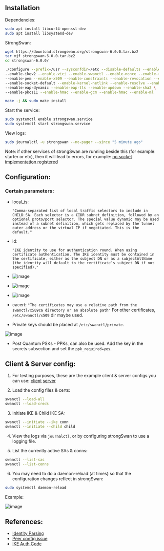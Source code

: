 ## Installation

Dependencies:
```sh
sudo apt install libcurl4-openssl-dev
sudo apt install libsystemd-dev
```
StrongSwan:
```sh
wget https://download.strongswan.org/strongswan-6.0.0.tar.bz2
tar xjf strongswan-6.0.0.tar.bz2
cd strongswan-6.0.0/

./configure --prefix=/usr --sysconfdir=/etc --disable-defaults --enable-silent-rules --enable-charon --enable-systemd \
--enable-ikev2 --enable-vici --enable-swanctl --enable-nonce --enable-random --enable-drbg --enable-openssl --enable-curl \
--enable-pem --enable-x509 --enable-constraints --enable-revocation --enable-pki --enable-pubkey \
--enable-socket-default --enable-kernel-netlink --enable-resolve --enable-eap-identity --enable-eap-md5 \
--enable-eap-dynamic --enable-eap-tls --enable-updown --enable-sha2 \
--enable-pkcs11 --enable-hmac --enable-gcm --enable-hmac --enable-ml

make -j && sudo make install
```
Start the service:
```sh
sudo systemctl enable strongswan.service
sudo systemctl start strongswan.service
```
View logs:
```sh
sudo journalctl -u strongswan --no-pager --since "5 minute ago"
```

Note: if other services of strongSwan are running beside this (for example: starter or etc), then it will lead to errors, for example: [no socket implementation registered](https://github.com/strongswan/strongswan/discussions/2282)

## Configuration:

### Certain parameters:
- local_ts:

  `"Comma-separated list of local traffic selectors to include in CHILD_SA. Each selector is a CIDR subnet definition, followed by an optional proto/port selector. The special value dynamic may be used instead of a subnet definition, which gets replaced by the tunnel outer address or the virtual IP if negotiated. This is the default."
  `

- id:

  `"IKE identity to use for authentication round. When using certificate authentication. The IKE identity must be contained in the certificate, either as the subject DN or as a subjectAltName (the identity will default to the certificate’s subject DN if not specified)."
  `

- ![image](https://github.com/user-attachments/assets/4c802dc0-cdff-4e18-9a3a-69745c803176)

- ![image](https://github.com/user-attachments/assets/22fc49c5-ab01-4388-a9ed-21f7bc173e1a)

- ![image](https://github.com/user-attachments/assets/135f7612-1743-478c-ba11-4cfa167dbf1f)

- cacert: `"The certificates may use a relative path from the swanctl/x509ca directory or an absolute path"` For other certificates, `/etc/swanctl/x509` dir maybe used.
- Private keys should be placed at `/etc/swanctl/private`.
  
![image](https://github.com/user-attachments/assets/f9b125bd-b617-45fb-a11f-15ff9e3d0b46)

- Post Quantum PSKs - PPKs, can also be used. Add the key in the secrets subsection and set the ```ppk_required=yes```.
### 

## Client & Server config:
1. For testing purposes, these are the example client & server configs you can use:
[client](https://github.com/lakshya-chopra/strongSwan/blob/main/client/swanctl.conf)
[server](https://github.com/lakshya-chopra/strongSwan/blob/main/server/swanctl.conf)

2. Load the config files & certs:
```sh
swanctl --load-all
swanctl --load-creds
```

3. Initiate IKE & Child IKE SA:
```sh
swanctl --initiate --ike conn
swanctl --initiate --child child
```

4. View the logs via `journalctl`, or by configuring strongSwan to use a logging file.

5. List the currently active SAs & conns:
```sh
swanctl --list-sas
swanctl --list-conns
```

6. You may need to do a daemon-reload (at times) so that the configuration changes reflect in strongSwan:
```sh
sudo systemctl daemon-reload
```

Example:

![image](https://github.com/user-attachments/assets/ae362d29-b69d-4a41-9322-6da59ad760b5)



## References:

- [Identity Parsing](https://docs.strongswan.org/docs/latest/config/identityParsing.html)
- [Peer config issue](https://github.com/strongswan/strongswan/discussions/799)
- [IKE Auth Code](https://github.com/strongswan/strongswan/blob/master/src/libcharon/sa/ikev2/tasks/ike_auth.c)
